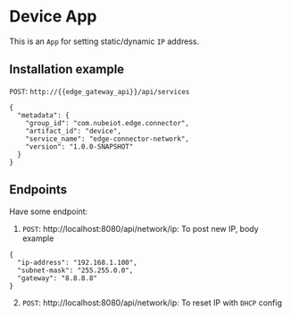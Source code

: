# Device App

This is an `App` for setting static/dynamic `IP` address.

## Installation example
`POST`: `http://{{edge_gateway_api}}/api/services`
```
{
  "metadata": {
    "group_id": "com.nubeiot.edge.connector",
    "artifact_id": "device",
    "service_name": "edge-connector-network",
    "version": "1.0.0-SNAPSHOT"
  }
}
```

## Endpoints

Have some endpoint:

1. `POST`: http://localhost:8080/api/network/ip: To post new IP, body example
```
{
  "ip-address": "192.168.1.100",
  "subnet-mask": "255.255.0.0",
  "gateway": "8.8.8.8"
}
```
2. `POST`: http://localhost:8080/api/network/ip: To reset IP with `DHCP` config
